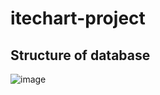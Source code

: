 # itechart-project

## Structure of database
![image](https://user-images.githubusercontent.com/58667610/137785223-9dda1ddf-3a00-4206-8655-ba79ba9c99dd.png)
